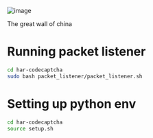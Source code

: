 ![image](https://github.com/Fish-Hacks/har-codcaptcha/assets/36725840/f2261d84-4af1-4d46-9bc6-65829e5e8867)

The great wall of china

# Running packet listener
```bash
cd har-codecaptcha
sudo bash packet_listener/packet_listener.sh
```

# Setting up python env
```bash
cd har-codecaptcha
source setup.sh 
```

